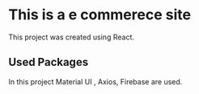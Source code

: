 # This is a e commerece site 

This project was created using React.

## Used Packages

In this project Material UI , Axios, Firebase are used.

